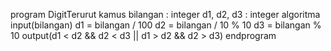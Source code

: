 program DigitTerurut
kamus
    bilangan : integer
    d1, d2, d3 : integer
algoritma
    input(bilangan)
    d1 = bilangan / 100
	d2 = bilangan / 10 % 10
	d3 = bilangan % 10
    output(d1 < d2 && d2 < d3 || d1 > d2 && d2 > d3)
endprogram